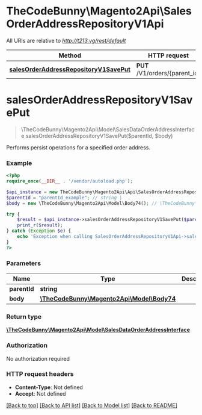 # TheCodeBunny\Magento2Api\SalesOrderAddressRepositoryV1Api

All URIs are relative to *http://t213.vg/rest/default*

Method | HTTP request | Description
------------- | ------------- | -------------
[**salesOrderAddressRepositoryV1SavePut**](SalesOrderAddressRepositoryV1Api.md#salesOrderAddressRepositoryV1SavePut) | **PUT** /V1/orders/{parent_id} | 


# **salesOrderAddressRepositoryV1SavePut**
> \TheCodeBunny\Magento2Api\Model\SalesDataOrderAddressInterface salesOrderAddressRepositoryV1SavePut($parentId, $body)



Performs persist operations for a specified order address.

### Example
```php
<?php
require_once(__DIR__ . '/vendor/autoload.php');

$api_instance = new TheCodeBunny\Magento2Api\Api\SalesOrderAddressRepositoryV1Api();
$parentId = "parentId_example"; // string | 
$body = new \TheCodeBunny\Magento2Api\Model\Body74(); // \TheCodeBunny\Magento2Api\Model\Body74 | 

try {
    $result = $api_instance->salesOrderAddressRepositoryV1SavePut($parentId, $body);
    print_r($result);
} catch (Exception $e) {
    echo 'Exception when calling SalesOrderAddressRepositoryV1Api->salesOrderAddressRepositoryV1SavePut: ', $e->getMessage(), PHP_EOL;
}
?>
```

### Parameters

Name | Type | Description  | Notes
------------- | ------------- | ------------- | -------------
 **parentId** | **string**|  |
 **body** | [**\TheCodeBunny\Magento2Api\Model\Body74**](../Model/\TheCodeBunny\Magento2Api\Model\Body74.md)|  | [optional]

### Return type

[**\TheCodeBunny\Magento2Api\Model\SalesDataOrderAddressInterface**](../Model/SalesDataOrderAddressInterface.md)

### Authorization

No authorization required

### HTTP request headers

 - **Content-Type**: Not defined
 - **Accept**: Not defined

[[Back to top]](#) [[Back to API list]](../../README.md#documentation-for-api-endpoints) [[Back to Model list]](../../README.md#documentation-for-models) [[Back to README]](../../README.md)

